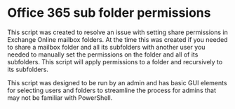 # Office 365 sub folder permissions
This script was created to resolve an issue with setting share permissions in Exchange Online mailbox folders. At the time this was created if you needed to share a mailbox folder and all its subfolders with another user you needed to manually set the permissions on the folder and all of its subfolders. This script will apply permissions to a folder and recursively to its subfolders.

This script was designed to be run by an admin and has basic GUI elements for selecting users and folders to streamline the process for admins that may not be familiar with PowerShell.
